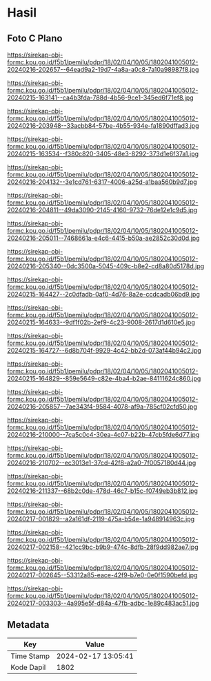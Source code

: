 # Hasil

## Foto C Plano

https://sirekap-obj-formc.kpu.go.id/f5b1/pemilu/pdpr/18/02/04/10/05/1802041005012-20240216-202657--64ead9a2-19d7-4a8a-a0c8-7a10a98987f8.jpg

https://sirekap-obj-formc.kpu.go.id/f5b1/pemilu/pdpr/18/02/04/10/05/1802041005012-20240215-163141--ca4b3fda-788d-4b56-9ce1-345ed6f71ef8.jpg

https://sirekap-obj-formc.kpu.go.id/f5b1/pemilu/pdpr/18/02/04/10/05/1802041005012-20240216-203948--33acbb84-57be-4b55-934e-fa1890dffad3.jpg

https://sirekap-obj-formc.kpu.go.id/f5b1/pemilu/pdpr/18/02/04/10/05/1802041005012-20240215-163534--f380c820-3405-48e3-8292-373d1e6f37a1.jpg

https://sirekap-obj-formc.kpu.go.id/f5b1/pemilu/pdpr/18/02/04/10/05/1802041005012-20240216-204132--3e1cd761-6317-4006-a25d-a1baa560b9d7.jpg

https://sirekap-obj-formc.kpu.go.id/f5b1/pemilu/pdpr/18/02/04/10/05/1802041005012-20240216-204811--49da3090-2145-4160-9732-76de12e1c9d5.jpg

https://sirekap-obj-formc.kpu.go.id/f5b1/pemilu/pdpr/18/02/04/10/05/1802041005012-20240216-205011--7468661a-e4c6-4415-b50a-ae2852c30d0d.jpg

https://sirekap-obj-formc.kpu.go.id/f5b1/pemilu/pdpr/18/02/04/10/05/1802041005012-20240216-205340--0dc3500a-5045-409c-b8e2-cd8a80d5178d.jpg

https://sirekap-obj-formc.kpu.go.id/f5b1/pemilu/pdpr/18/02/04/10/05/1802041005012-20240215-164427--2c0dfadb-0af0-4d76-8a2e-ccdcadb06bd9.jpg

https://sirekap-obj-formc.kpu.go.id/f5b1/pemilu/pdpr/18/02/04/10/05/1802041005012-20240215-164633--9df1f02b-2ef9-4c23-9008-2617d1d610e5.jpg

https://sirekap-obj-formc.kpu.go.id/f5b1/pemilu/pdpr/18/02/04/10/05/1802041005012-20240215-164727--6d8b704f-9929-4c42-bb2d-073af44b94c2.jpg

https://sirekap-obj-formc.kpu.go.id/f5b1/pemilu/pdpr/18/02/04/10/05/1802041005012-20240215-164829--859e5649-c82e-4ba4-b2ae-84111624c860.jpg

https://sirekap-obj-formc.kpu.go.id/f5b1/pemilu/pdpr/18/02/04/10/05/1802041005012-20240216-205857--7ae343f4-9584-4078-af9a-785cf02cfd50.jpg

https://sirekap-obj-formc.kpu.go.id/f5b1/pemilu/pdpr/18/02/04/10/05/1802041005012-20240216-210000--7ca5c0c4-30ea-4c07-b22b-47cb5fde6d77.jpg

https://sirekap-obj-formc.kpu.go.id/f5b1/pemilu/pdpr/18/02/04/10/05/1802041005012-20240216-210702--ec3013e1-37cd-42f8-a2a0-7f0057180d44.jpg

https://sirekap-obj-formc.kpu.go.id/f5b1/pemilu/pdpr/18/02/04/10/05/1802041005012-20240216-211337--68b2c0de-478d-46c7-b15c-f0749eb3b812.jpg

https://sirekap-obj-formc.kpu.go.id/f5b1/pemilu/pdpr/18/02/04/10/05/1802041005012-20240217-001829--a2a161df-2119-475a-b54e-1a948914963c.jpg

https://sirekap-obj-formc.kpu.go.id/f5b1/pemilu/pdpr/18/02/04/10/05/1802041005012-20240217-002158--421cc9bc-b9b9-474c-8dfb-28f9dd982ae7.jpg

https://sirekap-obj-formc.kpu.go.id/f5b1/pemilu/pdpr/18/02/04/10/05/1802041005012-20240217-002645--53312a85-eace-42f9-b7e0-0e0f1590befd.jpg

https://sirekap-obj-formc.kpu.go.id/f5b1/pemilu/pdpr/18/02/04/10/05/1802041005012-20240217-003303--4a995e5f-d84a-47fb-adbc-1e89c483ac51.jpg


## Metadata

| Key        | Value               |
| ---------- | ------------------- |
| Time Stamp | 2024-02-17 13:05:41 |
| Kode Dapil | 1802                |



